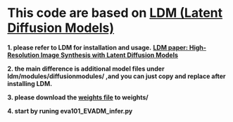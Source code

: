 
# This code are based on [LDM (Latent Diffusion Models)](https://github.com/CompVis/latent-diffusion)

**1. please refer to LDM for installation and usage.**
[**LDM paper: High-Resolution Image Synthesis with Latent Diffusion Models**](https://arxiv.org/abs/2112.10752)<br/>

**2. the main difference is additional model files under ldm/modules/diffusionmodules/ ,and you can just copy and replace after installing LDM.**

**3. please download the [weights file](https://drive.google.com/drive/folders/1os4pK0CfyjW96FphApZpTjBziltEiTyz?usp=drive_link) to weights/**

**4. start by runing eva101_EVADM_infer.py**





